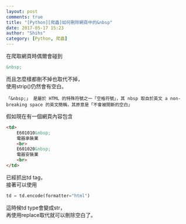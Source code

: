 ```yaml
---
layout: post
comments: true
title: "[Python][爬蟲]如何刪除網頁中的&nbsp"
date: 2017-05-17 15:23
author: "Shihs"
category: [Python, 爬蟲]
---
```



在爬取網頁時偶爾會碰到<br>

```html
&nbsp;
```

而且怎麼樣都刪不掉也取代不掉，<br>
使用strip()仍然會有空白。


```
「&nbsp;」 是屬於 HTML 的特殊符號之一「空格符號」，其 nbsp 取自於英文 a non-breaking space 的英文簡稱，其原意是「不會被間斷的空白」
```


假如現在有一個網頁內容包含

```html
<td>
	E601010&nbsp;
	電器承裝業
	<br>
	E601020&nbsp;
	電器安裝業
	<br>													
</td>
```

已經抓出td tag，<br>
接著可以使用

```python
td = td.encode(formatter="html")
```
這時候td type會變成str，<br>
再使用replace取代就可以刪除空白了。<br>




